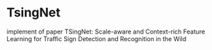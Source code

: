 # TsingNet
implement of paper TSingNet: Scale-aware and Context-rich Feature Learning for Traffic Sign Detection and Recognition in the Wild
